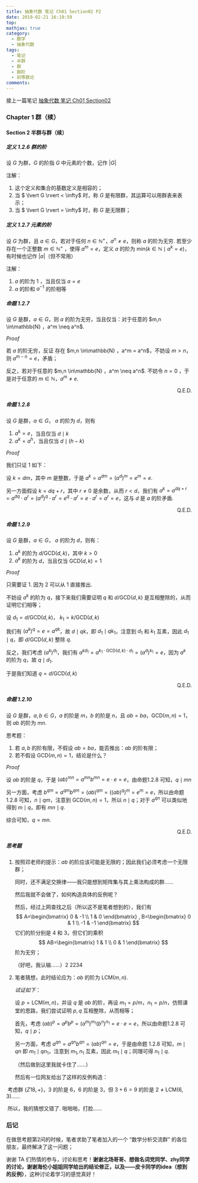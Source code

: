 ```yaml
---
title: 抽象代数 笔记 Ch01 Section02 P2
date: 2019-02-21 16:19:59
top:
mathjax: true
category:
  - 数学
  - 抽象代数
tags:
  - 笔记
  - 半群
  - 群
  - 群阶
  - 初等数论
comments:
---
```


接上一篇笔记 [抽象代数 笔记 Ch01 Section02](https://googolplex-c.github.io/2019/02/19/抽象代数-笔记-Ch01-Section02/)

<!-- more -->

### Chapter 1 群（续）

#### Section 2 半群与群（续）

##### 定义 1.2.6 群的阶

设 $G$ 为群，$G$ 的阶指 $G$ 中元素的个数，记作 $\lvert G \rvert$

注解：

1. 这个定义和集合的基数定义是相容的；
2. 当 $ \lvert G \rvert < \infty$ 时，称 $G$ 是有限群，其运算可以用群表来表示；
3. 当 $ \lvert G \rvert = \infty$ 时，称 $G$ 是无限群；

##### 定义 1.2.7 元素的阶

设 $G$ 为群，且 $a\in G$，若对于任何 $n \in \mathbb{N}^+$，$a^n \neq e$，则称 $a$ 的阶为无穷. 若至少存在一个正整数 $m \in \mathbb{N}^+$ ，使得 $a^m=e$，定义 $a$ 的阶为 $\mathrm{min}(k \in \mathbb{N}\mid a^k=e)$，有时候也记作 $|a|$（但不常用）

注解：

1. $a$ 的阶为 $1$ ，当且仅当 $a=e$
2. $a$ 的阶和 $a^{-1}$ 的阶相等

##### 命题 1.2.7 

设 $G$ 是群，$a \in G$，则 $a$ 的阶为无穷，当且仅当：对于任意的 $m,n \in\mathbb{N} $，$a^m \neq a^n$.

*Proof*

若 $a$ 的阶无穷，反证 存在 $m,n \in\mathbb{N} $，$a^m = a^n$，不妨设 $m>n$，则 $a^{m-n}=e$，矛盾；

反之，若对于任意的 $m,n \in\mathbb{N} $，$a^m \neq a^n$. 不妨令 $n=0$ ，于是对于任意的 $m \in \mathbb{N}$，$a^m \neq e$.

<p align="right">Q.E.D. </p>


##### 命题 1.2.8 

设 $G$ 是群，$a \in G$， $a$ 的阶为 $d$，则有

1. $a^k=e$，当且仅当 $d \mid k$
2. $a^k=a^h$，当且仅当 $d \mid (h-k)$

*Proof*

我们只证 1 如下：

设 $k=dm$，其中 $m$ 是整数，于是 $a^k=a^{dm}=(a^d)^m=e^m=e$.

另一方面假设 $k=dq+r$，其中 $r \neq  0$ 是余数，从而 $r< d$，我们有 $a^k=a^{dq+r}=a^{dq}\cdot a^r=(a^d)^q\cdot a^r= e^q \cdot a^r =e \cdot a^r=a^r=e$，这与 $d$ 是 $a$ 的阶矛盾.

<p align="right">Q.E.D. </p> 

##### 命题 1.2.9

设 $G$ 是群，$a \in G$， $a$ 的阶为 $d$，则有：

1. $a^k$ 的阶为 $d/\mathrm{GCD}(d,k)$，其中 $k>0$
2. $a^k$ 的阶为 $d$，当且仅当 $\mathrm{GCD}(d,k)=1$

*Proof*

只需要证 1. 因为 2 可以从 1 直接推出.



不妨设 $a^k$ 的阶为 $q$，接下来我们需要证明 $q$ 和 $d/ \mathrm{GCD}(d,k)$ 是互相整除的，从而证明它们相等；

设 $d_1=d/\mathrm{GCD}(d,k)$， $k_1=k/\mathrm{GCD}(d,k)$

我们有 $(a^k)^q=e=a^{qk}$，故 $d \mid qk$，即 $d_1 \mid qk_1$，注意到 $d_1$ 和 $k_1$ 互素，因此 $d_1 \mid q$，即 $d/ \mathrm{GCD}(d,k)$ 整除 $q$.



反之，我们考虑 $(a^k)^{d_1}$，我们有 $a^{kd_1}=a^{k_1\cdot \mathrm{GCD}(d,k) \cdot d_1}=(a^{d})^{k_1}=e$，因为 $a^k$ 的阶为 $q$，故 $q \mid d_1$.

于是我们知道 $q = d/\mathrm{GCD}(d,k)$

<p align="right">Q.E.D. </p> 

##### 命题 1.2.10

设 $G$ 是群，$a,b \in G$，$a$ 的阶是 $m$，$b$ 的阶是 $n$，且 $ab=ba$，$\mathrm{GCD}(m,n)=1$，则 $ab$ 的阶为 $mn$.

思考题：

1. 若 $a,b$ 的阶有限，不假设 $ab=ba$，能否推出：$ab$ 的阶有限；
2. 若不假设 $\mathrm{GCD}(m,n)=1$，结论是什么？

*Proof*

设 $ab$ 的阶是 $q$，于是 $(ab)^{mn}=a^{mn}b^{mn}=e\cdot e =e$，由命题1.2.8 可知，$q \mid mn$

另一方面，考虑 $b^{qm}=a^{qm}b^{qm}=(ab)^{qm}=((ab)^q)^m=e^m=e$，所以由命题 1.2.8 可知，$n \mid qm$，注意到 $\mathrm{GCD}(m,n)=1$，所以 $n \mid q$；对于 $a^{qn}$ 可以类似地得到 $m \mid q$，即有 $mn \mid q$.

综合可知，$q=mn$.

<p align="right">Q.E.D. </p> 

##### 思考题

1. 按照邓老师的提示：$ab$ 的阶应该可能是无限的；因此我们必须考虑一个无限群；

   同时，还不满足交换律——我只能想到矩阵集与其上乘法构成的群……

   然后我就不会做了，如何构造具体的反例呢？

   然后，经过上网查找之后（所以这不是笔者想到的），我们有
   $$
   A=\begin{bmatrix}
   0 & -1 \\
   1 & 0
   \end{bmatrix}
   ,
   B=\begin{bmatrix}
   0 & 1 \\
   -1 & -1
   \end{bmatrix}
   $$
   它们的阶分别是 $4$ 和 $3$，但它们的乘积
   $$
   AB=\begin{bmatrix}
   1 & 1 \\
   0 & 1
   \end{bmatrix}
   $$
   阶为无穷；

   （好吧，我认输……）2 2234

2. 笔者猜想，此时结论应为：$ab$ 的阶为 $\mathrm{LCM}(m,n)$.

   *试证如下*：

   设 $p=\mathrm{LCM}(m,n)$，并设 $q$ 是 $ab$ 的阶，再设 $m_1=p/m$，$n_1=p/n$，仿照课堂的思路，我们尝试证明 $p,q$ 互相整除，从而相等；

   首先，考虑 $(ab)^p= a^pb^p=(a^m)^{m_1}(b^n)^{n_1}=e \cdot e=e$，所以由命题1.2.8 可知，$q \mid p$；

   另一方面，考虑 $a^{qn}=a^{qn}b^{qn}=(ab)^{qn}=e$，于是由命题 1.2.8 可知，$m \mid qn$ 即 $m_1 \mid qn_1$，注意到 $m_1,n_1$ 互素，因此 $m_1 \mid q$；同理可得 $n_1 \mid q$.



   	（然后做到这里我就卡住了……）

   	然后有一位网友给出了这样的反例构造：

​	考虑群 $\{Z18,+\}$，$3$ 的阶是 $6$，$6$ 的阶是 $3$，但 $3+6=9$ 的阶是 $2 \neq \mathrm{LCM}(6,3)$……

​	所以，我的猜想又错了. 啪啪啪，打脸……

### 后记

在做思考题第2问的时候，笔者求助了笔者加入的一个 “数学分析交流群” 的各位朋友，最终解决了这一问题；

谢谢 TA 们热情的参与，讨论和思考！**谢谢北场哥哥、想做名词党同学、zhy同学的讨论，谢谢海伦小姐姐同学给出的结论修正，以及——皮卡同学的idea（想到的反例）**，这种讨论着学习的感觉真好！